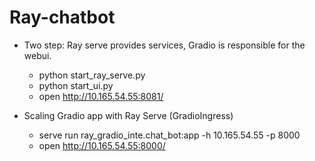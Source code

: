 # Ray-chatbot
- Two step: Ray serve provides services, Gradio is responsible for the webui.
    - python start_ray_serve.py
    - python start_ui.py
    - open http://10.165.54.55:8081/

- Scaling Gradio app with Ray Serve (GradioIngress)
    - serve run ray_gradio_inte.chat_bot:app -h 10.165.54.55 -p 8000
    - open http://10.165.54.55:8000/
